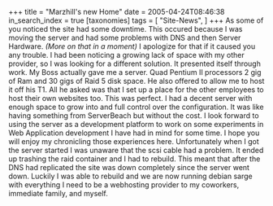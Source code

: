 +++
title = "Marzhill's new Home"
date = 2005-04-24T08:46:38
in_search_index = true
[taxonomies]
tags = [
"Site-News",
]
+++
As some of you noticed the site had some downtime. This occured because I was moving the server and had some problems with DNS and then Server Hardware. <em>(More on that in a moment)</em> I apologize for that if it caused you any trouble. I had been noticing a growing lack of space with my other provider, so I was looking for a different solution. It presented itself through work. My Boss actually gave me a server. Quad Pentium II processors 2 gig of Ram and 30 gigs of Raid 5 disk space. He also offered to allow me to host it off his T1. All he asked was that I set up a place for the other employees to host their own websites too. This was perfect. I had a decent server with enough space to grow into and full control over the configuration. It was like having something from ServerBeach but without the cost. I look forward to using the server as a development platform to work on some experiments in Web Application development I have had in mind for some time. I hope you will enjoy my chronicling those experiences here. Unfortunately when I got the server started I was unaware that the scsi cable had a problem. It ended up trashing the raid container and I had to rebuild. This meant that after the DNS had replicated the site was down completely since the server went down. Luckily I was able to rebuild and we are now running debian sarge with everything I need to be a webhosting provider to my coworkers, immediate family, and myself.
